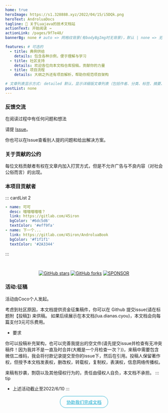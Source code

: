 ```yaml
---
home: true
heroImage: https://s1.328888.xyz/2022/04/15/i5DQk.png
heroText: AndroluaDocs
tagline: 🚀 关于Luajava的技术文档站
actionText: 开始阅读 →
actionLink: /pages/9f7e48/
bannerBg: none # auto => 网格纹背景(有bodyBgImg时无背景)，默认 | none => 无 | '大图地址' | background: 自定义背景样式       提示：如发现文本颜色不适应你的背景时可以到palette.styl修改$bannerTextColor变量

features: # 可选的
  - title: 典例供给
    details: 包含各种示例，便于理解与学习
  - title: 社区支持
    details: 欢迎各位向本文档仓库投稿，贡献你的力量
  - title: 项目流程
    details: 大纲之外还有项目解析，帮助你规范项目架构

# 文章列表显示方式: detailed 默认，显示详细版文章列表（包括作者、分类、标签、摘要、分页等）| simple => 显示简约版文章列表（仅标题和日期）| none 不显示文章列表
postList: none
---
```



### 反馈交流

在阅读过程中有任何问题和想法

请提 [Issue](https://github.com/sudoskys/AndroluaDocs/issues)。

你也可以在Issue查看别人提的问题和给出解决方案。

### 关于贡献的公约

每位文档贡献者有权在文章内加入打赏方式，但是不允许广告与不良内容（对社会公俗而言）的出现。

### 本项目贡献者

::: cardList 2
```yaml
- name: 可可
  desc: 喵喵喵喵喵？
  link: https://gitlab.com/45iron
  bgColor: '#6dc5d6'
  textColor: '#eff9fa'
- name: 下一个...
  link: https://gitlab.com/45iron/AndroluaBook
  bgColor: '#f1f1f1'
  textColor: '#2A3344'
```
:::

<br/>
<p align="center">
  <a href="https://github.com/sudoskys/AndroluaDocs" target="_blank"><img src='https://img.shields.io/github/stars/sudoskys/AndroluaDocs' alt='GitHub stars' class="no-zoom"></a>
  <a href="https://github.com/sudoskys/AndroluaDocs" target="_blank"><img src='https://img.shields.io/github/forks/sudoskys/AndroluaDocs' alt='GitHub forks' class="no-zoom"></a>
  <a href="https://azz.net/ly233"><img src="https://img.shields.io/badge/Sponsor-Alipay-ff69b4" alt="SPONSOR"></a>
</p>


### 活动:征稿

活动由Coco个人发起。

考虑到社区原因，本文档提供资金征集稿件，你可以在 Github 提交issue(请在标题附【投稿】) 来供稿。
如果后续展示在本文档(lua.dianas.cyou)，本文档会向每篇支付3元可乐费用。

- 要求

你可以投稿补充架构，也可以完善我提出的空文件(请先提交issue并检查有无冲突稿件！因为我并不是一直及时合并(大概是一个月检查一次？))，来稿中需要包含微信二维码，我会将付款记录提交至你的issue下，然后在引用。投稿人保留著作权，但授予本文档发表权，删改权，转载权，复制权，表演权，信息网络传播权。

来稿有抄袭，剽窃以及其他侵权行为的，责任由侵权人自负，本文档不承担。
::: tip
- 上述活动截止至2022/6/10
:::


<p align="center">
  <a class="become-sponsor" href="https://github.com/sudoskys/AndroluaDocs">协助我们完成文档</a>
</p>

<style>
.become-sponsor{
  padding: 8px 20px;
  display: inline-block;
  color: #11a8cd;
  border-radius: 30px;
  box-sizing: border-box;
  border: 1px solid #11a8cd;
}
</style>

<!--
## 🎖特别用户
::: cardList 2
```yaml
- name: OpenHarmony
  desc: 开放原子开源基金会
  link: https://docs.openharmony.cn/pages/000000/
  bgColor: '#f1f1f1'
  textColor: '#2A3344'
- name: MyBatis-Plus官网
  desc: 🚀为简化开发而生
  link: https://baomidou.com/
  bgColor: '#f1f1f1'
  textColor: '#2A3344'
- name: Deepin 社区
  desc: Deepin 应用开发技术分享、DTK开发经验等
  link: https://docs.deepin.org
  bgColor: '#f1f1f1'
  textColor: '#2A3344'
- name: VForm官网
  desc: 低代码表单优选方案，拖拽式设计，一键生成源码
  link: http://www.vform666.com
  bgColor: '#f1f1f1'
  textColor: '#2A3344'
```
:::
 -->



<!-- Happy new year -->
<!-- <br/><br/>
<div class="container-happy">
  <div>
    <span>Happy</span>
    <span>Wish</span>
  </div>
    <div>
    <span>New</span>
    <span>You</span>
  </div>
  <footer>
      <div>
    <span>Year</span>
    <span>Luck</span>
  </div>
  <div>
    <span>2022</span>
    <span>Tomorrow</span>
  </div>
  </footer>
</div>

<style>
.container-happy {
  font-size: 18px;
  font-family: Times New Roman;
  perspective: 35rem;
  width: 100%;
  margin: 0 auto;
  color: tomato;
  opacity: 0.8;
}

.container-happy footer {
  perspective: 35rem;
  transform: translateY(-1.4rem);
}

.container-happy div {
  font-size: 5rem;
  height: 6rem;
  overflow: hidden;
  text-transform: uppercase;

}

.container-happy div>span {
  display: block;
  height: 6rem;
  padding: 0 1rem;
  font-weight: bold;
  letter-spacing: .2rem;
  text-align: center;
  transition: .3s;
}

.container-happy:hover div>span {
  transform: translateY(-100%);
}

.container-happy div:nth-child(odd) {
  background-color: #EBFCFF;
  transform: rotateX(30deg);
}

.container-happy div:nth-child(even) {
  background-color: #E6F4F1;
  transform: translateY(-.6rem) rotateX(-30deg);
}
</style> -->


